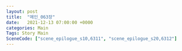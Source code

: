 ```yaml
---
layout: post
title:  "메인_063장"
date:   2021-12-13 07:00:00 +0000
categories: Main
Tags: Story Main
SceneCode: ["scene_epilogue_s10,6311", "scene_epilogue_s20,6312"]
---
```

